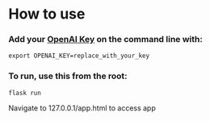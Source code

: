 # How to use

### Add your [OpenAI Key](https://platform.openai.com/account/api-keys) on the command line with:

`export OPENAI_KEY=replace_with_your_key`

### To run, use this from the root:

`flask run`

Navigate to 127.0.0.1/app.html to access app
